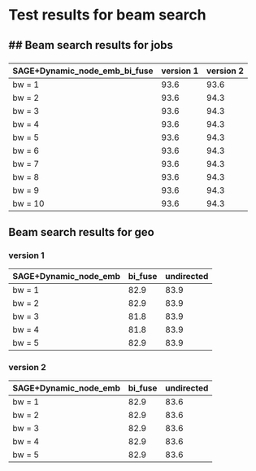 # Test results for beam search

## ## Beam search results for jobs

### 

| SAGE+Dynamic_node_emb_bi_fuse | version 1 | version 2 |  
| ---- | ---- | ---- |  
| bw = 1 | 93.6 | 93.6 |  
| bw = 2 | 93.6 | 94.3 |  
| bw = 3 | 93.6 | 94.3 |  
| bw = 4 | 93.6 | 94.3 |  
| bw = 5 | 93.6 | 94.3 |  
| bw = 6 | 93.6 | 94.3 |  
| bw = 7 | 93.6 | 94.3 |  
| bw = 8 | 93.6 | 94.3 |  
| bw = 9 | 93.6 | 94.3 |  
| bw = 10 | 93.6 | 94.3 |  

## Beam search results for geo 

### version 1

| SAGE+Dynamic_node_emb | bi_fuse | undirected |  
| ---- | ---- | ---- | 
| bw = 1 | 82.9 | 83.9 |  
| bw = 2 | 82.9 | 83.9 |  
| bw = 3 | 81.8 | 83.9 |  
| bw = 4 | 81.8 | 83.9 |  
| bw = 5 | 82.9 | 83.9 | 

### version 2

| SAGE+Dynamic_node_emb | bi_fuse | undirected |  
| ---- | ---- | ---- | 
| bw = 1 | 82.9 | 83.6 |  
| bw = 2 | 82.9 | 83.6 |  
| bw = 3 | 82.9 | 83.6 |  
| bw = 4 | 82.9 | 83.6 |  
| bw = 5 | 82.9 | 83.6 | 


